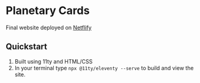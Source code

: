 # Planetary Cards

Final website deployed on [Netflify](https://mi449-planetary-cards.netlify.app/)

## Quickstart
1. Built using 11ty and HTML/CSS
2. In your terminal type `npx @11ty/eleventy --serve` to build and view the site.
